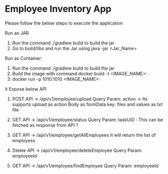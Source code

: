 # Employee Inventory App
Please follow the below steps to execute the application

Run as JAR
1. Run the command ./gradlew build to build the jar
2. Go to build/libs and run the Jar using java -jar <Jar_Name>

Run as Container:
1. Run the command ./gradlew build to build the jar
2. Build the image with command  docker build -t <IMAGE_NAME>:<VERSION> .
3. docker run -p 1010:1010  <IMAGE_NAME>:<VERSION> 

It Expose below API 
1. POST API -> /api/v1/employee/upload 
Query Param: action -> Its supports upload as action
Body as formData key: files and values as txt file
2. GET API ->  /api/v1/employee/status
Query Param: taskUID : This can be fetched as response from API 1 

3. GET API ->  /api/v1/employee/getAllEmployees
It will return the list of employess

4.  Delete API ->  /api/v1/employee/deleteEmployee
Query Param: employeeId

5. GET API ->  /api/v1/employee/findEmployee
Query Param: employeeId
